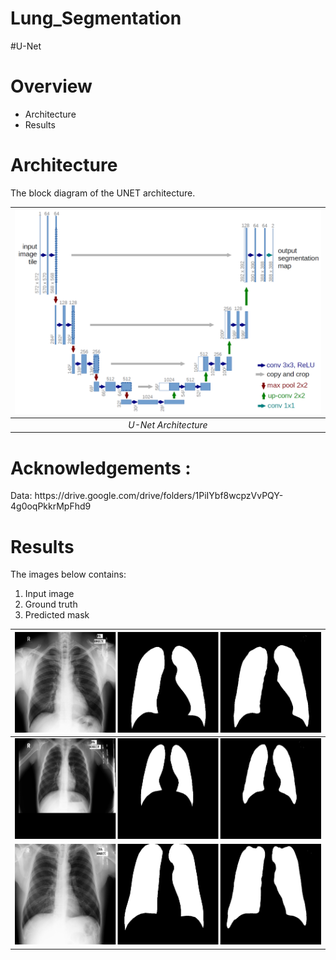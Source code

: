 # Lung_Segmentation

#U-Net

# Overview
- Architecture
- Results

# Architecture
The block diagram of the UNET architecture.

| ![U-Net Architecture](u-net-architecture.png) |
| :--: |
| *U-Net Architecture* |

<h1>Acknowledgements&nbsp;:</h1>
Data: https://drive.google.com/drive/folders/1PiIYbf8wcpzVvPQY-4g0oqPkkrMpFhd9

# Results
The images below contains:
1. Input image
2. Ground truth 
3. Predicted mask

| ![](Result1.png) |
| :--: |
| ![](Result2.png) |
| ![](Result3.png) |
